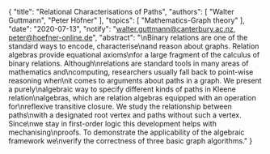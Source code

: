 {
    "title": "Relational Characterisations of Paths",
    "authors": [
        "Walter Guttmann",
        "Peter Höfner"
    ],
    "topics": [
        "Mathematics-Graph theory"
    ],
    "date": "2020-07-13",
    "notify": "walter.guttmann@canterbury.ac.nz, peter@hoefner-online.de",
    "abstract": "\nBinary relations are one of the standard ways to encode, characterise\nand reason about graphs. Relation algebras provide equational axioms\nfor a large fragment of the calculus of binary relations. Although\nrelations are standard tools in many areas of mathematics and\ncomputing, researchers usually fall back to point-wise reasoning when\nit comes to arguments about paths in a graph. We present a purely\nalgebraic way to specify different kinds of paths in Kleene relation\nalgebras, which are relation algebras equipped with an operation for\nreflexive transitive closure. We study the relationship between paths\nwith a designated root vertex and paths without such a vertex. Since\nwe stay in first-order logic this development helps with mechanising\nproofs. To demonstrate the applicability of the algebraic framework we\nverify the correctness of three basic graph algorithms."
}